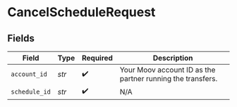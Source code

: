 # CancelScheduleRequest


## Fields

| Field                                                      | Type                                                       | Required                                                   | Description                                                |
| ---------------------------------------------------------- | ---------------------------------------------------------- | ---------------------------------------------------------- | ---------------------------------------------------------- |
| `account_id`                                               | *str*                                                      | :heavy_check_mark:                                         | Your Moov account ID as the partner running the transfers. |
| `schedule_id`                                              | *str*                                                      | :heavy_check_mark:                                         | N/A                                                        |